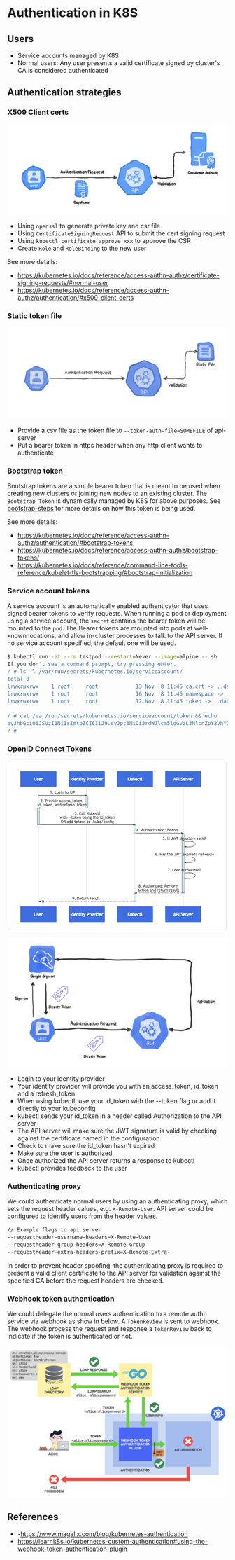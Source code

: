 # Authentication in K8S

## Users

- Service accounts managed by K8S
- Normal users: Any user presents a valid certificate signed by cluster's CA is considered authenticated

## Authentication strategies

### X509 Client certs

![x509-client-cert](./resources/x509-client-cert.png)

- Using `openssl` to generate private key and csr file
- Using `CertificateSigningRequest` API to submit the cert signing request
- Using `kubectl certificate approve xxx` to approve the CSR
- Create `Role` and `RoleBinding` to the new user

See more details:

- <https://kubernetes.io/docs/reference/access-authn-authz/certificate-signing-requests/#normal-user>
- <https://kubernetes.io/docs/reference/access-authn-authz/authentication/#x509-client-certs>

### Static token file

![static-token-file](./resources/static-token-file.png)

- Provide a csv file as the token file to `--token-auth-file=SOMEFILE` of api-server
- Put a bearer token in https header when any http client wants to authenticate

### Bootstrap token

Bootstrap tokens are a simple bearer token that is meant to be used when creating new clusters or joining new nodes to an existing cluster. The `Bootstrap Token` is dynamically managed by K8S for above purposes. See [bootstrap-steps](https://kubernetes.io/docs/reference/command-line-tools-reference/kubelet-tls-bootstrapping/#bootstrap-initialization) for more details on how this token is being used.

See more details:

- <https://kubernetes.io/docs/reference/access-authn-authz/authentication/#bootstrap-tokens>
- <https://kubernetes.io/docs/reference/access-authn-authz/bootstrap-tokens/>
- <https://kubernetes.io/docs/reference/command-line-tools-reference/kubelet-tls-bootstrapping/#bootstrap-initialization>

### Service account tokens

A service account is an automatically enabled authenticator that uses signed bearer tokens to verify requests. When running a pod or deployment using a service account, the `secret` contains the bearer token will be mounted to the `pod`. The Bearer tokens are mounted into pods at well-known locations, and allow in-cluster processes to talk to the API server. If no service account specified, the default one will be used.

``` bash
$ kubectl run -it --rm testpod --restart=Never --image=alpine -- sh
If you don't see a command prompt, try pressing enter.
/ # ls -l /var/run/secrets/kubernetes.io/serviceaccount/
total 0
lrwxrwxrwx    1 root     root            13 Nov  8 11:45 ca.crt -> ..data/ca.crt
lrwxrwxrwx    1 root     root            16 Nov  8 11:45 namespace -> ..data/namespace
lrwxrwxrwx    1 root     root            12 Nov  8 11:45 token -> ..data/token

/ # cat /var/run/secrets/kubernetes.io/serviceaccount/token && echo
eyJhbGciOiJSUzI1NiIsImtpZCI6IiJ9.eyJpc3MiOiJrdWJlcm5ldGVzL3NlcnZpY2VhY2NvdW50Iiwia3ViZXJuZXRlcy5pby9zZXJ2aWNlYWNjb3VudC9uYW1lc3BhY2UiOiJkZWZhdWx0Iiwia3ViZXJuZXRlcy5pby9zZXJ2aWNlYWNjb3VudC9zZWNyZXQubmFtZSI6ImRlZmF1bHQtdG9rZW4tcHh6ZjciLCJrdWJlcm5ldGVzLmlvL3NlcnZpY2VhY2NvdW50L3NlcnZpY2UtYWNjb3VudC5uYW1lIjoiZGVmYXVsdCIsImt1YmVybmV0ZXMuaW8vc2VydmljZWFjY291bnQvc2VydmljZS1hY2NvdW50LnVpZCI6ImUzMzFmNTU1LTAxOTktMTFlYS1hYTVhLTQyMDEwYTgwMDBhYSIsInN1YiI6InN5c3RlbTpzZXJ2aWNlYWNjb3VudDpkZWZhdWx0OmRlZmF1bHQifQ.I3jFqRd7ANj4BidzoW-v_YO1N_z2p33Ex1biaz_J97QK9CRlIFmK2KC1k0RbQux3zo72xsLhbPjNH40pBzqr2TzVjZKFD7T8-ihDj1Og5L_BAud-CtT4e-0zcvC5rTKcWzkUn5a64TUSwF5Q6I3KjeaE3pmDFwG4I6XLuODCVOwRkfn0V_LzjqLy3nXfUK8FpIkeBrRd9QN68PG9YFH9lKMgGZLvuG_m6K6EFxqBpVMec8SPsG77GGRezC9Mjsyxp2Wie-j8vUVb5et2o4ShKa8sp-Nqum4bpBxGQ9NBo3qlefuqYGYivGZBnL8dienBLFbO5swSHUL6vxTgaRg2kA
/ #
```

### OpenID Connect Tokens

![oidc-token](./resources/oidc-token.png)

![oidc-token-2](./resources/oidc-token-2.png)

- Login to your identity provider
- Your identity provider will provide you with an access_token, id_token and a refresh_token
- When using kubectl, use your id_token with the --token flag or add it directly to your kubeconfig
- kubectl sends your id_token in a header called Authorization to the API server
- The API server will make sure the JWT signature is valid by checking against the certificate named in the configuration
- Check to make sure the id_token hasn't expired
- Make sure the user is authorized
- Once authorized the API server returns a response to kubectl
- kubectl provides feedback to the user

### Authenticating proxy

We could authenticate normal users by using an authenticating proxy, which sets the request header values, e.g. `X-Remote-User`. API server could be configured to identify users from the header values.

``` bash
// Example flags to api server
--requestheader-username-headers=X-Remote-User
--requestheader-group-headers=X-Remote-Group
--requestheader-extra-headers-prefix=X-Remote-Extra-
```

In order to prevent header spoofing, the authenticating proxy is required to present a valid client certificate to the API server for validation against the specified CA before the request headers are checked.

### Webhook token authentication

We could delegate the normal users authentication to a remote authn service via webhook as show in below. A `TokenReview` is sent to webhook. The webhook process the request and response a `TokenReview` back to indicate if the token is authenticated or not.

![webhook-authn](./resources/webhook-authn.png)

## References

- -<https://www.magalix.com/blog/kubernetes-authentication>
- <https://learnk8s.io/kubernetes-custom-authentication#using-the-webhook-token-authentication-plugin>
